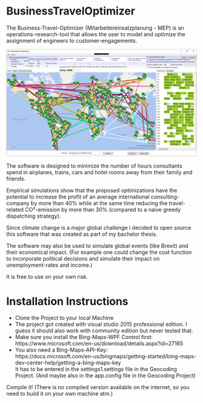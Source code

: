 # BusinessTravelOptimizer

The Business-Travel-Optimizer (Mitarbeitereinsatzplanung - MEP) is an operations-research-tool that allows the user to model and optimize the assignment of engineers to customer-engagements.

![alt text](szenario.png)

The software is designed to minimize the number of hours consultants spend in airplanes, trains, cars and hotel rooms away from their family and friends.

Empirical simulations show that the proposed optimizations have the potential to increase the profit of an average international consulting-company by more than 40% while at the same time reducing the travel-related CO²-emission by more than 30% (compared to a naive greedy dispatching strategy).

Since climate change is a major global challenge i decided to open source this software that was created as part of my bachelor thesis.

The software may also be used to simulate global events (like Brexit) and their economical impact. (For example one could change the cost function to incorporate political decisions and simulate their impact on unemployment-rates and income.)

It is free to use on your own risk.

<h1>Installation Instructions</h1>

<ul>
<li>Clone the Project to your local Machine </li>
<li>
The project got created with visual studio 2015 professional edition. I guess it should also work with community edition but never tested that.
</li>
<li>
Make sure you install the Bing-Maps-WPF Control first: https://www.microsoft.com/en-us/download/details.aspx?id=27165</li>
<li>
You also need a Bing-Maps-API-Key:<br>
https://docs.microsoft.com/en-us/bingmaps/getting-started/bing-maps-dev-center-help/getting-a-bing-maps-key <br>
It has to be entered in the settings1.settings file in the Geocoding Project. (And maybe also in the app.config file in the Geocoding Project)</li>
</ul>

Compile it! (There is no compiled version available on the internet, so you need to build it on your own machine atm.)
